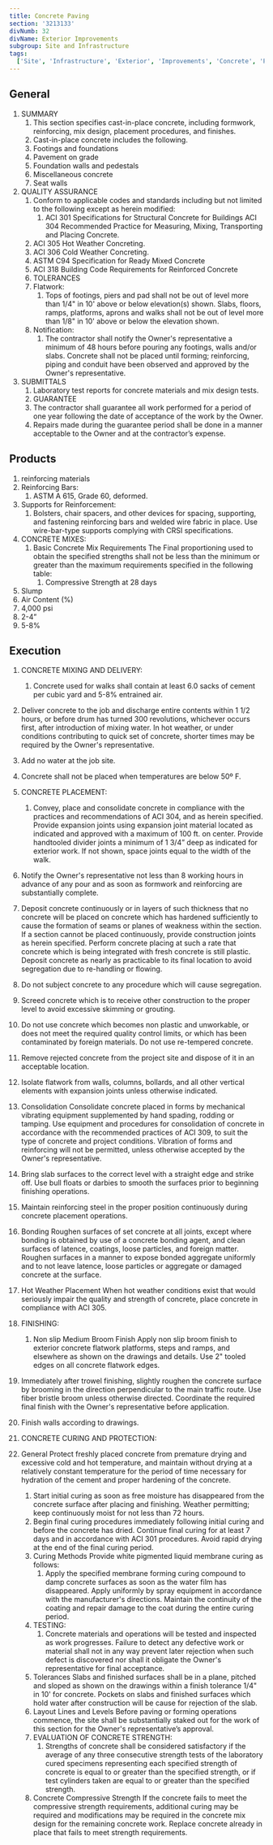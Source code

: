 ```yaml
---
title: Concrete Paving
section: '3213133'
divNumb: 32
divName: Exterior Improvements
subgroup: Site and Infrastructure
tags:
  ['Site', 'Infrastructure', 'Exterior', 'Improvements', 'Concrete', 'Paving']
---
```


## General

1. SUMMARY
   1. This section specifies cast-in-place concrete, including formwork, reinforcing, mix design, placement procedures, and finishes.
   1. Cast-in-place concrete includes the following.
   1. Footings and foundations
   1. Pavement on grade
   1. Foundation walls and pedestals
   1. Miscellaneous concrete
   1. Seat walls
1. QUALITY ASSURANCE
   1. Conform to applicable codes and standards including but not limited to the following except as herein modified:
      1. ACI 301 Specifications for Structural Concrete for Buildings ACI 304 Recommended Practice for Measuring, Mixing, Transporting and Placing Concrete.
   1. ACI 305 Hot Weather Concreting.
   1. ACI 306 Cold Weather Concreting.
   1. ASTM C94 Specification for Ready Mixed Concrete
   1. ACI 318 Building Code Requirements for Reinforced Concrete
   1. TOLERANCES
   1. Flatwork:
      1. Tops of footings, piers and pad shall not be out of level more than 1/4" in 10' above or below elevation(s) shown. Slabs, floors, ramps, platforms, aprons and walks shall not be out of level more than 1/8" in 10' above or below the elevation shown.
   1. Notification:
      1. The contractor shall notify the Owner's representative a minimum of 48 hours before pouring any footings, walls and/or slabs. Concrete shall not be placed until forming; reinforcing, piping and conduit have been observed and approved by the Owner's representative.
1. SUBMITTALS
   1. Laboratory test reports for concrete materials and mix design tests.
   1. GUARANTEE
   1. The contractor shall guarantee all work performed for a period of one year following the date of acceptance of the work by the Owner.
   1. Repairs made during the guarantee period shall be done in a manner acceptable to the Owner and at the contractor’s expense.

## Products

1.  reinforcing materials
1.  Reinforcing Bars:
    1. ASTM A 615, Grade 60, deformed.
1.  Supports for Reinforcement:
    1. Bolsters, chair spacers, and other devices for spacing, supporting, and fastening reinforcing bars and welded wire fabric in place. Use wire-bar-type supports complying with CRSI specifications.
1.  CONCRETE MIXES:
    1. Basic Concrete Mix Requirements The Final proportioning used to obtain the specified strengths shall not be less than the minimum or greater than the maximum requirements specified in the following table:
       1. Compressive Strength at 28 days
1.  Slump
1.  Air Content (%)
1.  4,000 psi
1.  2-4”
1.  5-8%

## Execution

1.  CONCRETE MIXING AND DELIVERY:
    1. Concrete used for walks shall contain at least 6.0 sacks of cement per cubic yard and 5-8% entrained air.
1.  Deliver concrete to the job and discharge entire contents within 1 1/2 hours, or before drum has turned 300 revolutions, whichever occurs first, after introduction of mixing water. In hot weather, or under conditions contributing to quick set of concrete, shorter times may be required by the Owner's representative.
1.  Add no water at the job site.
1.  Concrete shall not be placed when temperatures are below 50º F.
1.  CONCRETE PLACEMENT:
    1. Convey, place and consolidate concrete in compliance with the practices and recommendations of ACI 304, and as herein specified. Provide expansion joints using expansion joint material located as indicated and approved with a maximum of 100 ft. on center. Provide handtooled divider joints a minimum of 1 3/4” deep as indicated for exterior work. If not shown, space joints equal to the width of the walk.
1.  Notify the Owner's representative not less than 8 working hours in advance of any pour and as soon as formwork and reinforcing are substantially complete.
1.  Deposit concrete continuously or in layers of such thickness that no concrete will be placed on concrete which has hardened sufficiently to cause the formation of seams or planes of weakness within the section. If a section cannot be placed continuously, provide construction joints as herein specified. Perform concrete placing at such a rate that concrete which is being integrated with fresh concrete is still plastic. Deposit concrete as nearly as practicable to its final location to avoid segregation due to re-handling or flowing.
1.  Do not subject concrete to any procedure which will cause segregation.
1.  Screed concrete which is to receive other construction to the proper level to avoid excessive skimming or grouting.
1.  Do not use concrete which becomes non plastic and unworkable, or does not meet the required quality control limits, or which has been contaminated by foreign materials. Do not use re-tempered concrete.
1.  Remove rejected concrete from the project site and dispose of it in an acceptable location.
1.  Isolate flatwork from walls, columns, bollards, and all other vertical elements with expansion joints unless otherwise indicated.
1.  Consolidation Consolidate concrete placed in forms by mechanical vibrating equipment supplemented by hand spading, rodding or tamping. Use equipment and procedures for consolidation of concrete in accordance with the recommended practices of ACI 309, to suit the type of concrete and project conditions. Vibration of forms and reinforcing will not be permitted, unless otherwise accepted by the Owner's representative.
1.  Bring slab surfaces to the correct level with a straight edge and strike off. Use bull floats or darbies to smooth the surfaces prior to beginning finishing operations.
1.  Maintain reinforcing steel in the proper position continuously during concrete placement operations.
1.  Bonding Roughen surfaces of set concrete at all joints, except where bonding is obtained by use of a concrete bonding agent, and clean surfaces of latence, coatings, loose particles, and foreign matter. Roughen surfaces in a manner to expose bonded aggregate uniformly and to not leave latence, loose particles or aggregate or damaged concrete at the surface.
1.  Hot Weather Placement When hot weather conditions exist that would seriously impair the quality and strength of concrete, place concrete in compliance with ACI 305.
1.  FINISHING:
    1. Non slip Medium Broom Finish Apply non slip broom finish to exterior concrete flatwork platforms, steps and ramps, and elsewhere as shown on the drawings and details. Use 2" tooled edges on all concrete flatwork edges.
1.  Immediately after trowel finishing, slightly roughen the concrete surface by brooming in the direction perpendicular to the main traffic route. Use fiber bristle broom unless otherwise directed. Coordinate the required final finish with the Owner's representative before application.
1.  Finish walls according to drawings.
1.  CONCRETE CURING AND PROTECTION:

1.  General
    Protect freshly placed concrete from premature drying and excessive cold and hot temperature, and maintain without drying at a relatively constant temperature for the period of time necessary for hydration of the cement and proper hardening of the concrete.
    1.  Start initial curing as soon as free moisture has disappeared from the concrete surface after placing and finishing. Weather permitting; keep continuously moist for not less than 72 hours.
    1.  Begin final curing procedures immediately following initial curing and before the concrete has dried. Continue final curing for at least 7 days and in accordance with ACI 301 procedures. Avoid rapid drying at the end of the final curing period.
    1.  Curing Methods Provide white pigmented liquid membrane curing as follows:
        1. Apply the specified membrane forming curing compound to damp concrete surfaces as soon as the water film has disappeared. Apply uniformly by spray equipment in accordance with the manufacturer's directions. Maintain the continuity of the coating and repair damage to the coat during the entire curing period.
    1.  TESTING:
        1. Concrete materials and operations will be tested and inspected as work progresses. Failure to detect any defective work or material shall not in any way prevent later rejection when such defect is discovered nor shall it obligate the Owner's representative for final acceptance.
    1.  Tolerances Slabs and finished surfaces shall be in a plane, pitched and sloped as shown on the drawings within a finish tolerance 1/4" in 10' for concrete. Pockets on slabs and finished surfaces which hold water after construction will be cause for rejection of the slab.
    1.  Layout Lines and Levels Before paving or forming operations commence, the site shall be substantially staked out for the work of this section for the Owner's representative’s approval.
    1.  EVALUATION OF CONCRETE STRENGTH:
        1. Strengths of concrete shall be considered satisfactory if the average of any three consecutive strength tests of the laboratory cured specimens representing each specified strength of concrete is equal to or greater than the specified strength, or if test cylinders taken are equal to or greater than the specified strength.
    1.  Concrete Compressive Strength If the concrete fails to meet the compressive strength requirements, additional curing may be required and modifications may be required in the concrete mix design for the remaining concrete work. Replace concrete already in place that fails to meet strength requirements.
